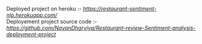 Deployed project on heroku :- _https://restaurant-sentiment-nlp.herokuapp.com/_
</br>
Deployement project source code :- _https://github.com/NayanDharviya/Restaurant-review-Sentiment-analysis-deployment-project_
